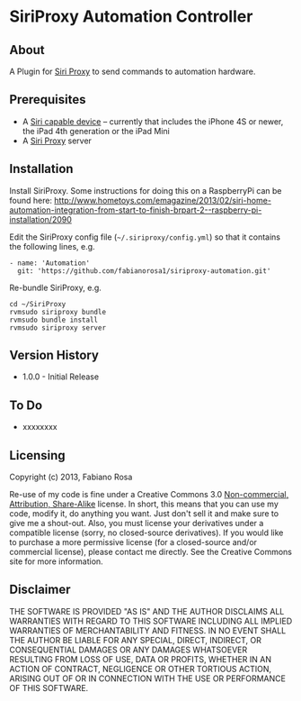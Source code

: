 SiriProxy Automation Controller
================================
About
-----
A Plugin for [Siri Proxy](https://github.com/plamoni/SiriProxy) to send commands to automation hardware.

Prerequisites
------------
* A [Siri capable device](http://www.apple.com/ios/siri/siri-faq/) – currently that includes the iPhone 4S or newer, the iPad 4th generation or the iPad Mini
* A [Siri Proxy](https://github.com/plamoni/SiriProxy) server

Installation
------------

Install SiriProxy. Some instructions for doing this on a RaspberryPi can be found here: http://www.hometoys.com/emagazine/2013/02/siri-home-automation-integration-from-start-to-finish-brpart-2--raspberry-pi-installation/2090

Edit the SiriProxy config file (`~/.siriproxy/config.yml`) so that it contains the following lines, e.g.

    - name: 'Automation'
      git: 'https://github.com/fabianorosa1/siriproxy-automation.git'

Re-bundle SiriProxy, e.g.

	cd ~/SiriProxy
	rvmsudo siriproxy bundle
	rvmsudo bundle install
	rvmsudo siriproxy server

Version History
-----
* 1.0.0 - Initial Release

To Do
-----
* xxxxxxxx

Licensing
---------
Copyright (c) 2013, Fabiano Rosa

Re-use of my code is fine under a Creative Commons 3.0 [Non-commercial, Attribution, Share-Alike](http://creativecommons.org/licenses/by-nc-sa/3.0/) license. In short, this means that you can use my code, modify it, do anything you want. Just don't sell it and make sure to give me a shout-out. Also, you must license your derivatives under a compatible license (sorry, no closed-source derivatives). If you would like to purchase a more permissive license (for a closed-source and/or commercial license), please contact me directly. See the Creative Commons site for more information.

Disclaimer
---------
THE SOFTWARE IS PROVIDED "AS IS" AND THE AUTHOR DISCLAIMS ALL WARRANTIES WITH REGARD TO THIS SOFTWARE INCLUDING ALL IMPLIED WARRANTIES OF MERCHANTABILITY AND FITNESS. IN NO EVENT SHALL THE AUTHOR BE LIABLE FOR ANY SPECIAL, DIRECT, INDIRECT, OR CONSEQUENTIAL DAMAGES OR ANY DAMAGES WHATSOEVER RESULTING FROM LOSS OF USE, DATA OR PROFITS, WHETHER IN AN ACTION OF CONTRACT, NEGLIGENCE OR OTHER TORTIOUS ACTION, ARISING OUT OF OR IN CONNECTION WITH THE USE OR PERFORMANCE OF THIS SOFTWARE.